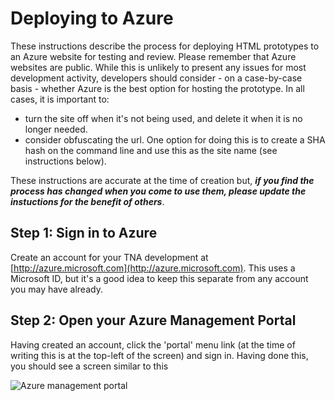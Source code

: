 # Deploying to Azure 

These instructions describe the process for deploying HTML prototypes to an Azure website for testing and review. Please remember that Azure websites are public. While this is unlikely to present any issues for most development activity, developers should consider - on a case-by-case basis - whether Azure is the best option for hosting the prototype. In all cases, it is important to:
* turn the site off when it's not being used, and delete it when it is no longer needed. 
* consider obfuscating the url. One option for doing this is to create a SHA hash on the command line and use this as the site name (see instructions below).

These instructions are accurate at the time of creation but, ***if you find the process has changed when you come to use them, please update the instuctions for the benefit of others***. 

## Step 1: Sign in to Azure

Create an account for your TNA development at [http://azure.microsoft.com](http://azure.microsoft.com). This uses a Microsoft ID, but it's a good idea to keep this separate from any account you may have already. 
 
## Step 2: Open your Azure Management Portal

Having created an account, click the 'portal' menu link (at the time of writing this is at the top-left of the screen) and sign in. Having done this, you should see a screen similar to this 

![Azure management portal](https://raw.githubusercontent.com/nationalarchives/development-guide-and-peer-reviews/master/azure-management-portal.png)


